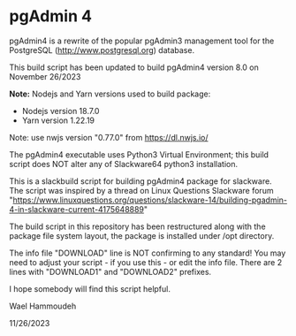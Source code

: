 pgAdmin 4
=========

pgAdmin4 is a rewrite of the popular pgAdmin3 management tool for the
PostgreSQL (http://www.postgresql.org) database. 

This build script has been updated to build pgAdmin4 version 8.0 on November 26/2023

**Note:** Nodejs and Yarn versions used to build package:
 - Nodejs version 18.7.0
 - Yarn version 1.22.19

Note: use nwjs version "0.77.0" from https://dl.nwjs.io/


The pgAdmin4 executable uses Python3 Virtual Environment; this build script does
NOT alter any of Slackware64 python3 installation.

This is a slackbuild script for building pgAdmin4 package for slackware.
The script was inspired by a thread on Linux Questions Slackware forum
"https://www.linuxquestions.org/questions/slackware-14/building-pgadmin-4-in-slackware-current-4175648889"
 
The build script in this repository has been restructured along with the package
file system layout, the package is installed under /opt directory.

The info file "DOWNLOAD" line is NOT confirming to any standard! You may need
to adjust your script - if you use this - or edit the info file.
There are 2 lines with "DOWNLOAD1" and "DOWNLOAD2" prefixes.

I hope somebody will find this script helpful.

Wael Hammoudeh  

11/26/2023
